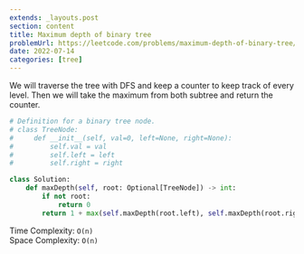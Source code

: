 ```yaml
---
extends: _layouts.post
section: content
title: Maximum depth of binary tree
problemUrl: https://leetcode.com/problems/maximum-depth-of-binary-tree/
date: 2022-07-14
categories: [tree]
---
```


We will traverse the tree with DFS and keep a counter to keep track of every level. Then we will take the maximum from both subtree and return the counter.

```python
# Definition for a binary tree node.
# class TreeNode:
#     def __init__(self, val=0, left=None, right=None):
#         self.val = val
#         self.left = left
#         self.right = right

class Solution:
    def maxDepth(self, root: Optional[TreeNode]) -> int:
        if not root:
            return 0
        return 1 + max(self.maxDepth(root.left), self.maxDepth(root.right))
```


Time Complexity: `O(n)` <br/>
Space Complexity: `O(n)`

